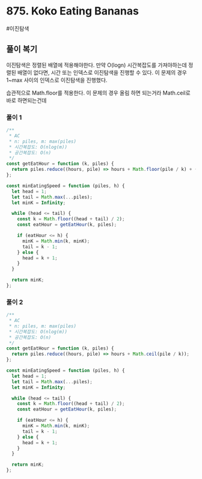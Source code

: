 # 875. Koko Eating Bananas

#이진탐색

## 풀이 복기

이진탐색은 정렬된 배열에 적용해야한다. 만약 O(logn) 시간복잡도를 가져야하는데 정렬된 배열이 없다면, 시간 또는 인덱스로 이진탐색을 진행할 수 있다.
이 문제의 경우 1~max 사이의 인덱스로 이진탐색을 진행했다.

습관적으로 Math.floor를 적용한다. 이 문제의 경우 올림 하면 되는거라 Math.ceil로 바로 하면되는건데

### 풀이 1

```js
/**
 * AC
 * n: piles, m: max(piles)
 * 시간복잡도: O(nlog(m))
 * 공간복잡도: O(n)
 */
const getEatHour = function (k, piles) {
  return piles.reduce((hours, pile) => hours + Math.floor(pile / k) + (pile % k === 0 ? 0 : 1), 0);
};

const minEatingSpeed = function (piles, h) {
  let head = 1;
  let tail = Math.max(...piles);
  let minK = Infinity;

  while (head <= tail) {
    const k = Math.floor((head + tail) / 2);
    const eatHour = getEatHour(k, piles);

    if (eatHour <= h) {
      minK = Math.min(k, minK);
      tail = k - 1;
    } else {
      head = k + 1;
    }
  }

  return minK;
};
```

### 풀이 2

```js
/**
 * AC
 * n: piles, m: max(piles)
 * 시간복잡도: O(nlog(m))
 * 공간복잡도: O(n)
 */
const getEatHour = function (k, piles) {
  return piles.reduce((hours, pile) => hours + Math.ceil(pile / k));
};

const minEatingSpeed = function (piles, h) {
  let head = 1;
  let tail = Math.max(...piles);
  let minK = Infinity;

  while (head <= tail) {
    const k = Math.floor((head + tail) / 2);
    const eatHour = getEatHour(k, piles);

    if (eatHour <= h) {
      minK = Math.min(k, minK);
      tail = k - 1;
    } else {
      head = k + 1;
    }
  }

  return minK;
};
```
